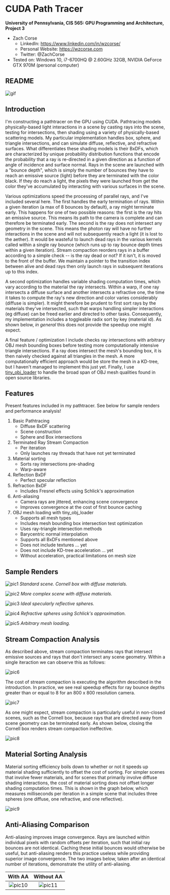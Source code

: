 CUDA Path Tracer
================

**University of Pennsylvania, CIS 565: GPU Programming and Architecture, Project 3**

* Zach Corse
  * LinkedIn: https://www.linkedin.com/in/wzcorse/
  * Personal Website: https://wzcorse.com
  * Twitter: @ZachCorse
* Tested on: Windows 10, i7-6700HQ @ 2.60GHz 32GB, NVIDIA GeForce GTX 970M (personal computer)

## README

![gif](images/flocking.gif)

Introduction
------------

I'm constructing a pathtracer on the GPU using CUDA. Pathtracing models physically-based light interactions in a scene by casting rays into the scene, testing for intersections, then shading using a variety of physically-based scattering models. My particular implementation handles box, sphere, and triangle intersections, and can simulate diffuse, reflective, and refractive surfaces. What differentiates these shading models is their BxDFs, which are characterized by unique probability distribution functions that encode the probability that a ray is re-directed in a given direction as a function of angle of incidence and surface normal. Rays in the scene are launched with a "bounce depth", which is simply the number of bounces they have to reach an emissive source (light) before they are terminated with the color black. If they do reach a light, the pixels they were launched from get the color they've accumulated by interacting with various surfaces in the scene.

Various optimizations speed the processing of parallel rays, and I've included several here. The first handles the early termination of rays. Within a given iteration (a max of 8 bounces by default), a ray might terminate early. This happens for one of two possible reasons: the first is the ray hits an emissive source. This means its path to the camera is complete and can therefore be terminated early. The second is the ray does not intersect any geometry in the scene. This means the photon ray will have no further interactions in the scene and will not subsequently reach a light (it is lost to the aether). It would be wasteful to launch dead rays in the various kernels called within a single ray bounce (which runs up to ray bounce depth times within a given iteration). Stream compaction reorders rays in a buffer according to a simple check -- is the ray dead or not? If it isn't, it is moved to the front of the buffer. We maintain a pointer to the transition index between alive and dead rays then only launch rays in subsequent iterations up to this index.

A second optimization handles variable shading computation times, which vary according to the material the ray intersects. Within a warp, if one ray intersects a diffuse surface and another intersects a refractive one, the time it takes to compute the ray's new direction and color varies considerably (diffuse is simpler). It might therefore be prudent to first sort rays by the materials they've intersected, such that warps handling simpler interactions (eg diffuse) can be freed earlier and directed to other tasks. Consequently, my implementation includes a toggleable radix sort by key (material id). As shown below, *in general* this does not provide the speedup one might expect.

A final feature / optimization I include checks ray intersections with arbitrary OBJ mesh bounding boxes before testing more computationally intensive triangle intersections. If a ray does intersect the mesh's bounding box, it is then naively checked against all triangles in the mesh. A more computationally efficient approach would be store the mesh in a KD-tree, but I haven't managed to implement this just yet. Finally, I use [tiny_obj_loader][1] to handle the broad span of OBJ mesh qualities found in open source libraries.

[1]: https://github.com/syoyo/tinyobjloader

Features
------------

Present features included in my pathtracer. See below for sample renders and performance analysis!

1. Basic Pathtracing
   * Diffuse BxDF scattering
   * Scene construction
   * Sphere and Box intersections
2. Terminated Ray Stream Compaction
   * Per iteration
   * Only launches ray threads that have not yet terminated
3. Material sorting
   * Sorts ray intersections pre-shading
   * Warp-aware
4. Reflection BxDF
   * Perfect specular reflection
5. Refraction BxDF
   * Includes Fresnel effects using Schlick's approximation
6. Anti-aliasing
   * Camera rays are jittered, enhancing scene convergence
   * Improves convergence at the cost of first bounce caching
7. OBJ mesh loading with tiny_obj_loader
   * Supports all mesh types
   * Includes mesh bounding box intersection test optimization
   * Uses ray-triangle intersection methods
   * Barycentric normal interpolation
   * Supports all BxDFs mentioned above
   * Does not include textures ... yet
   * Does not include KD-tree acceleration ... yet
   * Without acceleration, practical limitations on mesh size
 
Sample Renders
------------

![pic1](renders/sample.png)
*Standard scene. Cornell box with diffuse materials.*

![pic2](renders/sample.png)
*More complex scene with diffuse materials.*

![pic3](renders/sample.png)
*Ideal specularly reflective spheres.*

![pic4](renders/sample.png)
*Refractive spheres using Schlick's approximation.*

![pic5](renders/sample.png)
*Arbitrary mesh loading.*

Stream Compaction Analysis
------------

As described above, stream compaction terminates rays that intersect emissive sources and rays that don't intersect any scene geometry. Within a single iteraction we can observe this as follows:

![pic6](graphs/sample.png)

The cost of stream compaction is executing the algorithm described in the introduction. In practice, we see real speedup effects for ray bounce depths greater than or equal to 8 for an 800 x 800 resolution camera.

![pic7](graphs/sample.png)

As one might expect, stream compaction is particularly useful in non-closed scenes, such as the Cornell box, because rays that are directed away from scene geometry can be terminated early. As shown below, closing the Cornell box renders stream compaction ineffective.

![pic8](graphs/sample.png)

Material Sorting Analysis
------------

Material sorting efficiency boils down to whether or not it speeds up material shading sufficiently to offset the cost of sorting. For simpler scenes that involve fewer materials, and for scenes that primarily involve diffuse shading interactions, the cost of material sorting does not offset longer shading computation times. This is shown in the graph below, which measures milliseconds per iteration in a simple scene that includes three spheres (one diffuse, one refractive, and one reflective).

![pic9](graphs/sample.png)

Anti-Aliasing Comparison
------------

Anti-aliasing improves image convergence. Rays are launched within individual pixels with random offsets per iteration, such that initial ray bounces are not identical. Caching these initial bounces would otherwise be useful, but anti-aliasing renders this practice useless while providing superior image convergence. The two images below, taken after an identical number of iterations, demonstrate the utility of anti-aliasing.

With AA                    |  Without AA
:-------------------------:|:-------------------------:
![pic10](graphs/sample.png)|  ![pic11](graphs/sample.png)














